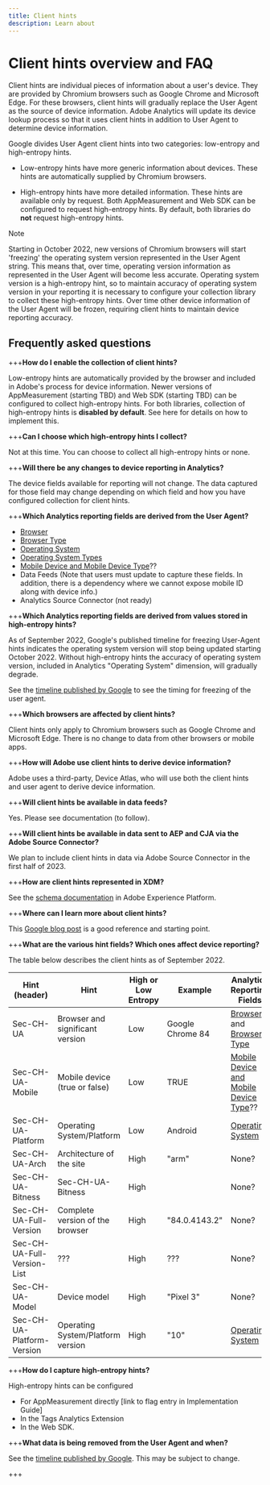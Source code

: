 ```yaml
---
title: Client hints
description: Learn about 
---
```


# Client hints overview and FAQ

Client hints are individual pieces of information about a user's device. They are provided by Chromium browsers such as Google Chrome and Microsoft Edge. For these browsers, client hints will gradually replace the User Agent as the source of device information. Adobe Analytics will update its device lookup process so that it uses client hints in addition to User Agent to determine device information.

Google divides User Agent client hints into two categories: low-entropy and high-entropy hints.

* Low-entropy hints have more generic information about devices. These hints are automatically supplied by Chromium browsers.

* High-entropy hints have more detailed information. These hints are available only by request. Both AppMeasurement and Web SDK can be configured to request high-entropy hints. By default, both libraries do **not** request high-entropy hints.

>[!NOTE]
>
>Starting in October 2022, new versions of Chromium browsers will start 'freezing' the operating system version represented in the User Agent string. This means that, over time, operating version information as represented in the User Agent will become less accurate. Operating system version is a high-entropy hint, so to maintain accuracy of operating system version in your reporting it is necessary to configure your collection library to collect these high-entropy hints. Over time other device information of the User Agent will be frozen, requiring client hints to maintain device reporting accuracy.

## Frequently asked questions

+++**How do I enable the collection of client hints?**

Low-entropy hints are automatically provided by the browser and included in Adobe's process for device information. Newer versions of AppMeasurement (starting TBD) and Web SDK (starting TBD) can be configured to collect high-entropy hints. For both libraries, collection of high-entropy hints is **disabled by default**. See here for details on how to implement this.

+++**Can I choose which high-entropy hints I collect?**

Not at this time. You can choose to collect all high-entropy hints or none.

+++**Will there be any changes to device reporting in Analytics?**

The device fields available for reporting will not change. The data captured for those field may change depending on which field and how you have configured collection for client hints.

+++**Which Analytics reporting fields are derived from the User Agent?**

* [Browser](https://experienceleague.adobe.com/docs/analytics/components/dimensions/browser.html?lang=en) 
* [Browser Type](https://experienceleague.adobe.com/docs/analytics/components/dimensions/browser-type.html?lang=en)
* [Operating System](https://experienceleague.adobe.com/docs/analytics/components/dimensions/operating-systems.html?lang=en)
* [Operating System Types](https://experienceleague.adobe.com/docs/analytics/components/dimensions/operating-system-types.html?lang=en)
* [Mobile Device and Mobile Device Type](https://experienceleague.adobe.com/docs/analytics/components/dimensions/mobile-dimensions.html?lang=en)??
* Data Feeds (Note that users must update to capture these fields. In addition, there is a dependency where we cannot expose mobile ID along with device info.)
* Analytics Source Connector (not ready)

+++**Which Analytics reporting fields are derived from values stored in high-entropy hints?**

As of September 2022, Google's published timeline for freezing User-Agent hints indicates the operating system version will stop being updated starting October 2022. Without high-entropy hints the accuracy of operating system version, included in Analytics "Operating System" dimension, will gradually degrade.

See the [timeline published by Google](https://blog.chromium.org/2021/09/user-agent-reduction-origin-trial-and-dates.html) to see the timing for freezing of the user agent.

+++**Which browsers are affected by client hints?**

Client hints only apply to Chromium browsers such as Google Chrome and Microsoft Edge. There is no change to data from other browsers or mobile apps.

+++**How will Adobe use client hints to derive device information?**

Adobe uses a third-party, Device Atlas, who will use both the client hints and user agent to derive device information.

+++**Will client hints be available in data feeds?**

Yes. Please see documentation (to follow).

+++**Will client hints be available in data sent to AEP and CJA via the Adobe Source Connector?**

We plan to include client hints in data via Adobe Source Connector in the first half of 2023.

+++**How are client hints represented in XDM?**

See the [schema documentation](https://github.com/adobe/xdm/blob/master/components/datatypes/browserdetails.schema.json#L121) in Adobe Experience Platform.

+++**Where can I learn more about client hints?**

This [Google blog post](https://web.dev/user-agent-client-hints/) is a good reference and starting point.

+++**What are the various hint fields? Which ones affect device reporting?**

The table below describes the client hints as of September 2022.

| Hint (header) | Hint | High or Low Entropy | Example | Analytics Reporting Fields |
| --- | --- | --- | --- | --- |
| Sec-CH-UA  |  Browser and significant version  | Low |  Google Chrome 84  | [Browser](https://experienceleague.adobe.com/docs/analytics/components/dimensions/browser.html?lang=en) and [Browser Type](https://experienceleague.adobe.com/docs/analytics/components/dimensions/browser-type.html?lang=en) |
| Sec-CH-UA-Mobile |  Mobile device (true or false) |  Low |  TRUE |  [Mobile Device and Mobile Device Type](https://experienceleague.adobe.com/docs/analytics/components/dimensions/mobile-dimensions.html?lang=en)?? |
| Sec-CH-UA-Platform |  Operating System/Platform |  Low  | Android |  [Operating System](https://experienceleague.adobe.com/docs/analytics/components/dimensions/operating-systems.html?lang=en) |
| Sec-CH-UA-Arch |  Architecture of the site |  High |  "arm"  |  None? |
| Sec-CH-UA-Bitness  | Sec-CH-UA-Bitness  | High  |   |  None? |
| Sec-CH-UA-Full-Version  | Complete version of the browser |  High  | "84.0.4143.2" |  None? |
| Sec-CH-UA-Full-Version-List |  ???  | High |  ??? |  None? |
| Sec-CH-UA-Model |  Device model |  High |  "Pixel 3" |  None? |
| Sec-CH-UA-Platform-Version |  Operating System/Platform version |  High |  "10" |  [Operating System](https://experienceleague.adobe.com/docs/analytics/components/dimensions/operating-systems.html?lang=en) |

+++**How do I capture high-entropy hints?**

High-entropy hints can be configured

* For AppMeasurement directly [link to flag entry in Implementation Guide]
* In the Tags Analytics Extension
* In the Web SDK.

+++**What data is being removed from the User Agent and when?** 

See the [timeline published by Google](https://blog.chromium.org/2021/09/user-agent-reduction-origin-trial-and-dates.html). This may be subject to change.

+++